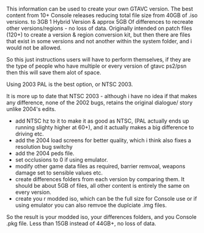 This information can be used to create your own GTAVC version.
The best content from 10+ Console releases reducing total file size from 40GB of .iso versions. to 3GB 1 Hybrid Version & approx 5GB Of differences to recreate other versions/regions - no loss of data.
Originally intended on patch files (120+) to create a version & region conversion kit, but then there are files that exist in some versions and not another within the system folder, and i would not be allowed.

So this just instructions users will have to perform themselves, if they are the type of people who have multiple or every version of gtavc ps2/psn then this will save them alot of space.

Using 2003 PAL is the best option, or NTSC 2003.
 
It is more up to date that NTSC 2003 - although i have no idea if that makes any difference, none of the 2002 bugs, retains the original dialogue/ story unlike 2004's edits.
* add NTSC hz to it to make it as good as NTSC, (PAL actually ends up running slighty higher at 60+), and it actually makes a big difference to driving etc.
* add the 2004 load screens for better quality, which i think also fixes a resolution bug switchy
* add the 2004 peds file.
* set occlusions to 0 if using emulator.
* modify other game data files as required, barrier remvoal, weapons damage set to sensible values etc.
* create differences folders from each version by comparing them. It should be about 5GB of files, all other content is entirely the same on every version.
* create you r modded iso, which can be the full size for Console use or if using emulator you can also remvoe the duplciate .img files.

So the result is your modded iso, your differences folders, and you Console .pkg file.
Less than 15GB instead of 44GB+, no loss of data.

